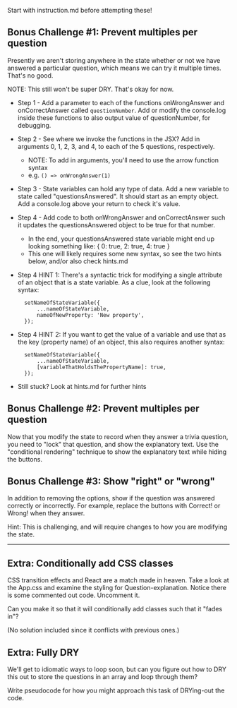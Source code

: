 Start with instruction.md before attempting these!


Bonus Challenge #1: Prevent multiples per question
------------------------------------------------------------

Presently we aren't storing anywhere in the state whether or not we have
answered a particular question, which means we can try it multiple times.
That's no good.

NOTE: This still won't be super DRY. That's okay for now.

- Step 1 - Add a parameter to each of the functions onWrongAnswer and
  onCorrectAnswer called `questionNumber`. Add or modify the console.log inside
  these functions to also output value of questionNumber, for debugging.

- Step 2 - See where we invoke the functions in the JSX? Add in arguments 0, 1,
  2, 3, and 4, to each of the 5 questions, respectively.
    - NOTE: To add in arguments, you'll need to use the arrow function syntax
    - e.g. `() => onWrongAnswer(1)`

- Step 3 - State variables can hold any type of data. Add a new variable to
  state called "questionsAnswered". It should start as an empty object. Add a
  console.log above your return to check it's value.

- Step 4 - Add code to both onWrongAnswer and onCorrectAnswer such it updates
  the questionsAnswered object to be true for that number.
    - In the end, your questionsAnswered state variable might end up looking
      something like: { 0: true, 2: true, 4: true }
    - This one will likely requires some new syntax, so see the two hints
      below, and/or also check hints.md

- Step 4 HINT 1: There's a syntactic trick for modifying a single attribute of
  an object that is a state variable. As a clue, look at the following syntax:

        setNameOfStateVariable({
            ...nameOfStateVariable,
            nameOfNewProperty: 'New property',
        });


- Step 4 HINT 2: If you want to get the value of a variable and use that as the
  key (property name) of an object, this also requires another syntax:

        setNameOfStateVariable({
            ...nameOfStateVariable,
            [variableThatHoldsThePropertyName]: true,
        });

- Still stuck? Look at hints.md for further hints



Bonus Challenge #2: Prevent multiples per question
------------------------------------------------------------

Now that you modify the state to record when they answer a trivia question, you
need to "lock" that question, and show the explanatory text. Use the
"conditional rendering" technique to show the explanatory text while hiding the
buttons.


Bonus Challenge #3: Show "right" or "wrong"
------------------------------------------------------------

In addition to removing the options, show if the question was answered
correctly or incorrectly. For example, replace the buttons with Correct!  or
Wrong! when they answer.

Hint: This is challenging, and will require changes to how you are modifying
the state.


-----------------------------


Extra: Conditionally add CSS classes
------------------------------------------------------------

CSS transition effects and React are a match made in heaven. Take a look at the
App.css and examine the styling for Question-explanation.  Notice there is some
commented out code. Uncomment it.

Can you make it so that it will conditionally add classes such that it "fades
in"?

(No solution included since it conflicts with previous ones.)



Extra: Fully DRY
------------------------------------------------------------

We'll get to idiomatic ways to loop soon, but can you figure out how to DRY
this out to store the questions in an array and loop through them?

Write pseudocode for how you might approach this task of DRYing-out the code.


